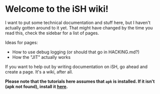 # Welcome to the iSH wiki!

I want to put some technical documentation and stuff here, but I haven't actually gotten around to it yet. That might have changed by the time you read this, check the sidebar for a list of pages.

Ideas for pages:

* How to use debug logging (or should that go in HACKING.md?)
* How the "JIT" actually works

If you want to help out by writing documentation on iSH, go ahead and create a page. It's a wiki, after all.

**Please note that the tutorials here assumes that `apk` is installed. If it isn't (apk not found), install it [here](https://github.com/ish-app/ish/wiki/Installing-apk-on-the-App-Store-Version).**